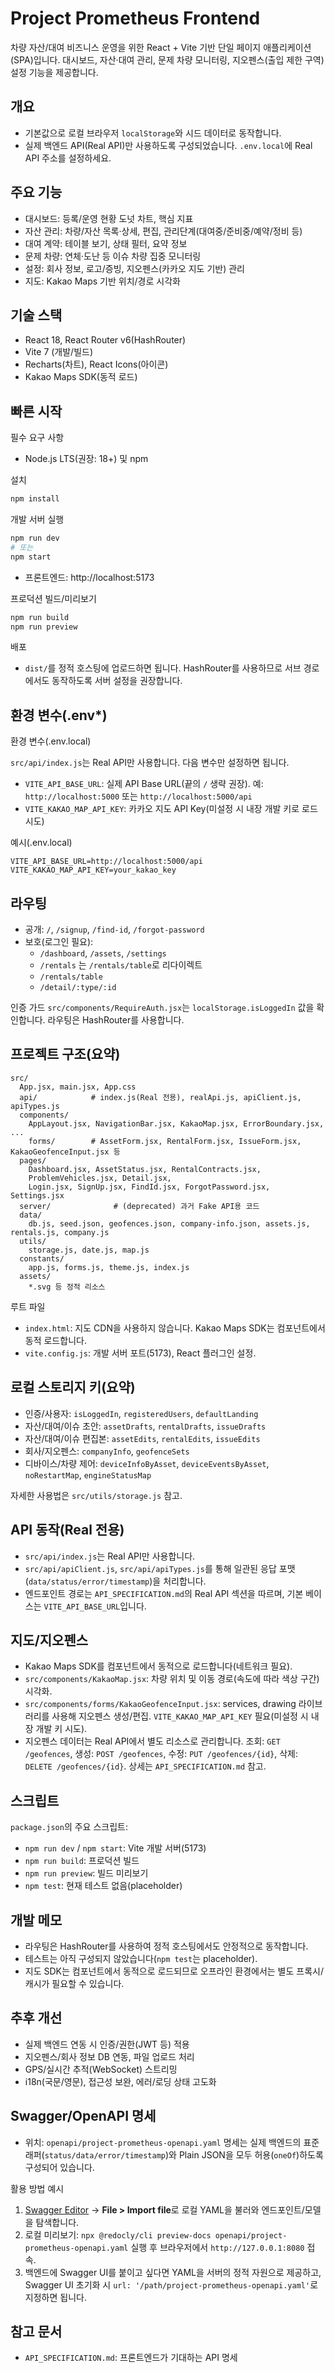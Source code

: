 # Project Prometheus Frontend

차량 자산/대여 비즈니스 운영을 위한 React + Vite 기반 단일 페이지 애플리케이션(SPA)입니다. 대시보드, 자산·대여 관리, 문제 차량 모니터링, 지오펜스(출입 제한 구역) 설정 기능을 제공합니다.

## 개요

- 기본값으로 로컬 브라우저 `localStorage`와 시드 데이터로 동작합니다.
- 실제 백엔드 API(Real API)만 사용하도록 구성되었습니다. `.env.local`에 Real API 주소를 설정하세요.

## 주요 기능

- 대시보드: 등록/운영 현황 도넛 차트, 핵심 지표
- 자산 관리: 차량/자산 목록·상세, 편집, 관리단계(대여중/준비중/예약/정비 등)
- 대여 계약: 테이블 보기, 상태 필터, 요약 정보
- 문제 차량: 연체·도난 등 이슈 차량 집중 모니터링
- 설정: 회사 정보, 로고/증빙, 지오펜스(카카오 지도 기반) 관리
- 지도: Kakao Maps 기반 위치/경로 시각화

## 기술 스택

- React 18, React Router v6(HashRouter)
- Vite 7 (개발/빌드)
- Recharts(차트), React Icons(아이콘)
- Kakao Maps SDK(동적 로드)
 

## 빠른 시작

필수 요구 사항

- Node.js LTS(권장: 18+) 및 npm

설치

```bash
npm install
```

개발 서버 실행

```bash
npm run dev
# 또는
npm start
```

- 프론트엔드: http://localhost:5173
 

프로덕션 빌드/미리보기

```bash
npm run build
npm run preview
```

배포

- `dist/`를 정적 호스팅에 업로드하면 됩니다. HashRouter를 사용하므로 서브 경로에서도 동작하도록 서버 설정을 권장합니다.

## 환경 변수(.env*)

환경 변수(.env.local)

`src/api/index.js`는 Real API만 사용합니다. 다음 변수만 설정하면 됩니다.

- `VITE_API_BASE_URL`: 실제 API Base URL(끝의 `/` 생략 권장). 예: `http://localhost:5000` 또는 `http://localhost:5000/api`
- `VITE_KAKAO_MAP_API_KEY`: 카카오 지도 API Key(미설정 시 내장 개발 키로 로드 시도)

예시(.env.local)

```env
VITE_API_BASE_URL=http://localhost:5000/api
VITE_KAKAO_MAP_API_KEY=your_kakao_key
```
 

## 라우팅

- 공개: `/`, `/signup`, `/find-id`, `/forgot-password`
- 보호(로그인 필요):
  - `/dashboard`, `/assets`, `/settings`
  - `/rentals` 는 `/rentals/table`로 리다이렉트
  - `/rentals/table`
  - `/detail/:type/:id`

인증 가드 `src/components/RequireAuth.jsx`는 `localStorage.isLoggedIn` 값을 확인합니다. 라우팅은 HashRouter를 사용합니다.

## 프로젝트 구조(요약)

```
src/
  App.jsx, main.jsx, App.css
  api/            # index.js(Real 전용), realApi.js, apiClient.js, apiTypes.js
  components/
    AppLayout.jsx, NavigationBar.jsx, KakaoMap.jsx, ErrorBoundary.jsx, ...
    forms/        # AssetForm.jsx, RentalForm.jsx, IssueForm.jsx, KakaoGeofenceInput.jsx 등
  pages/
    Dashboard.jsx, AssetStatus.jsx, RentalContracts.jsx,
    ProblemVehicles.jsx, Detail.jsx,
    Login.jsx, SignUp.jsx, FindId.jsx, ForgotPassword.jsx, Settings.jsx
  server/              # (deprecated) 과거 Fake API용 코드
  data/
    db.js, seed.json, geofences.json, company-info.json, assets.js, rentals.js, company.js
  utils/
    storage.js, date.js, map.js
  constants/
    app.js, forms.js, theme.js, index.js
  assets/
    *.svg 등 정적 리소스
```

루트 파일

- `index.html`: 지도 CDN을 사용하지 않습니다. Kakao Maps SDK는 컴포넌트에서 동적 로드합니다.
- `vite.config.js`: 개발 서버 포트(5173), React 플러그인 설정.

## 로컬 스토리지 키(요약)

- 인증/사용자: `isLoggedIn`, `registeredUsers`, `defaultLanding`
- 자산/대여/이슈 초안: `assetDrafts`, `rentalDrafts`, `issueDrafts`
- 자산/대여/이슈 편집본: `assetEdits`, `rentalEdits`, `issueEdits`
- 회사/지오펜스: `companyInfo`, `geofenceSets`
- 디바이스/차량 제어: `deviceInfoByAsset`, `deviceEventsByAsset`, `noRestartMap`, `engineStatusMap`

자세한 사용법은 `src/utils/storage.js` 참고.

## API 동작(Real 전용)

- `src/api/index.js`는 Real API만 사용합니다.
- `src/api/apiClient.js`, `src/api/apiTypes.js`를 통해 일관된 응답 포맷(`data/status/error/timestamp`)을 처리합니다.
- 엔드포인트 경로는 `API_SPECIFICATION.md`의 Real API 섹션을 따르며, 기본 베이스는 `VITE_API_BASE_URL`입니다.

## 지도/지오펜스

- Kakao Maps SDK를 컴포넌트에서 동적으로 로드합니다(네트워크 필요).
- `src/components/KakaoMap.jsx`: 차량 위치 및 이동 경로(속도에 따라 색상 구간) 시각화.
- `src/components/forms/KakaoGeofenceInput.jsx`: services, drawing 라이브러리를 사용해 지오펜스 생성/편집. `VITE_KAKAO_MAP_API_KEY` 필요(미설정 시 내장 개발 키 시도).
- 지오펜스 데이터는 Real API에서 별도 리소스로 관리합니다. 조회: `GET /geofences`, 생성: `POST /geofences`, 수정: `PUT /geofences/{id}`, 삭제: `DELETE /geofences/{id}`. 상세는 `API_SPECIFICATION.md` 참고.

## 스크립트

`package.json`의 주요 스크립트:

- `npm run dev` / `npm start`: Vite 개발 서버(5173)
- `npm run build`: 프로덕션 빌드
- `npm run preview`: 빌드 미리보기
- `npm test`: 현재 테스트 없음(placeholder)

## 개발 메모

- 라우팅은 HashRouter를 사용하여 정적 호스팅에서도 안정적으로 동작합니다.
- 테스트는 아직 구성되지 않았습니다(`npm test`는 placeholder).
- 지도 SDK는 컴포넌트에서 동적으로 로드되므로 오프라인 환경에서는 별도 프록시/캐시가 필요할 수 있습니다.

## 추후 개선

- 실제 백엔드 연동 시 인증/권한(JWT 등) 적용
- 지오펜스/회사 정보 DB 연동, 파일 업로드 처리
- GPS/실시간 추적(WebSocket) 스트리밍
- i18n(국문/영문), 접근성 보완, 에러/로딩 상태 고도화

## Swagger/OpenAPI 명세

- 위치: `openapi/project-prometheus-openapi.yaml`
명세는 실제 백엔드의 표준 래퍼(`status/data/error/timestamp`)와 Plain JSON을 모두 허용(`oneOf`)하도록 구성되어 있습니다.

활용 방법 예시

1. [Swagger Editor](https://editor.swagger.io/) → **File > Import file**로 로컬 YAML을 불러와 엔드포인트/모델을 탐색합니다.
2. 로컬 미리보기: `npx @redocly/cli preview-docs openapi/project-prometheus-openapi.yaml` 실행 후 브라우저에서 `http://127.0.0.1:8080` 접속.
3. 백엔드에 Swagger UI를 붙이고 싶다면 YAML을 서버의 정적 자원으로 제공하고, Swagger UI 초기화 시 `url: '/path/project-prometheus-openapi.yaml'`로 지정하면 됩니다.

## 참고 문서

- `API_SPECIFICATION.md`: 프론트엔드가 기대하는 API 명세
